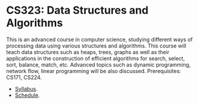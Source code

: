 CS323: Data Structures and Algorithms
=====

This is an advanced course in computer science, studying different ways of processing data using various structures and algorithms. This course will teach data structures such as heaps, trees, graphs as well as their applications in the construction of efficient algorithms for search, select, sort, balance, match, etc. Advanced topics such as dynamic programming, network flow, linear programming will be also discussed. Prerequisites: CS171, CS224.

* [Syllabus](../../wiki/Syllabus).
* [Schedule](../../wiki/Schedule).
